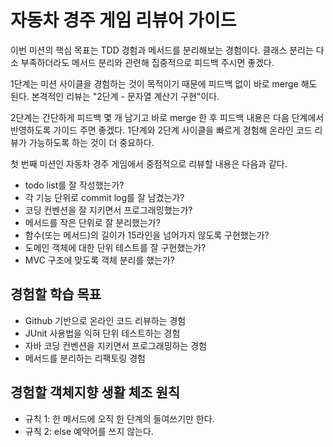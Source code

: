 # 자동차 경주 게임 리뷰어 가이드

이번 미션의 핵심 목표는 TDD 경험과 메서드를 분리해보는 경험이다.
클래스 분리는 다소 부족하더라도 메서드 분리와 관련해 집중적으로 피드백 주시면 좋겠다.

1단계는 미션 사이클을 경험하는 것이 목적이기 때문에 피드백 없이 바로 merge 해도 된다.
본격적인 리뷰는 "2단계 - 문자열 계산기 구현"이다.

2단계는 간단하게 피드백 몇 개 남기고 바로 merge 한 후 피드백 내용은 다음 단계에서 반영하도록 가이드 주면 좋겠다.
1단계와 2단계 사이클을 빠르게 경험해 온라인 코드 리뷰가 가능하도록 하는 것이 더 중요하다.

첫 번째 미션인 자동차 경주 게임에서 중점적으로 리뷰할 내용은 다음과 같다.

* todo list를 잘 작성했는가?
* 각 기능 단위로 commit log를 잘 남겼는가?
* 코딩 컨벤션을 잘 지키면서 프로그래밍했는가?
* 메서드를 작은 단위로 잘 분리했는가?
* 함수(또는 메서드)의 길이가 15라인을 넘어가지 않도록 구현했는가?
* 도메인 객체에 대한 단위 테스트를 잘 구현했는가?
* MVC 구조에 맞도록 객체 분리를 했는가?

## 경험할 학습 목표

* Github 기반으로 온라인 코드 리뷰하는 경험
* JUnit 사용법을 익혀 단위 테스트하는 경험
* 자바 코딩 컨벤션을 지키면서 프로그래밍하는 경험
* 메서드를 분리하는 리팩토링 경험

## 경험할 객체지향 생활 체조 원칙

* 규칙 1: 한 메서드에 오직 한 단계의 들여쓰기만 한다.
* 규칙 2: else 예약어를 쓰지 않는다.

